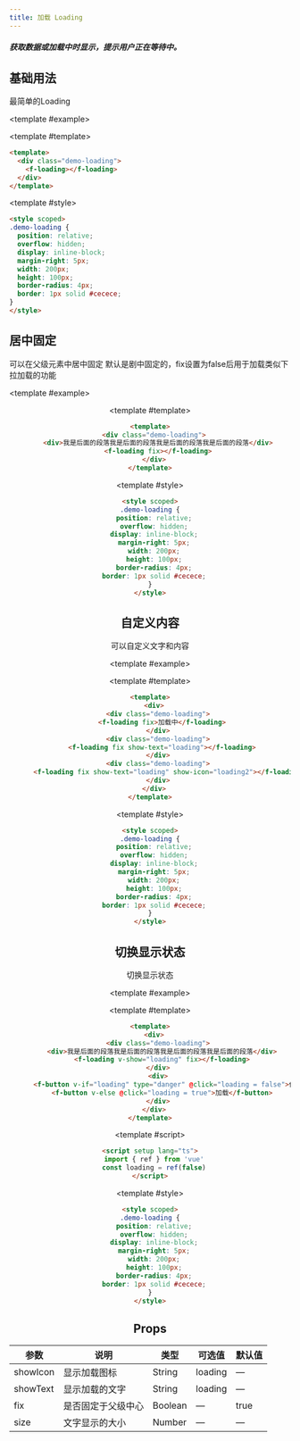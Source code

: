 ```yaml
---
title: 加载 Loading
---
```


<script setup>
import Basic from './demo/Loading/Basic.vue'
import Center from './demo/Loading/Center.vue'
import Custom from './demo/Loading/Custom.vue'
import Ctrl from './demo/Loading/Ctrl.vue'
</script>

##### 获取数据或加载中时显示，提示用户正在等待中。

<card>

## 基础用法

最简单的Loading

<template #example>

  <Basic/>
  
</template>

<template #template>

```html
<template>
  <div class="demo-loading">
    <f-loading></f-loading>
  </div>
</template>
```

</template>

<template #style>

```html
<style scoped>
.demo-loading {
  position: relative;
  overflow: hidden;
  display: inline-block;
  margin-right: 5px;
  width: 200px;
  height: 100px;
  border-radius: 4px;
  border: 1px solid #cecece;
}
</style>
```

</template>

</card>

<card>

## 居中固定

可以在父级元素中居中固定 默认是剧中固定的，fix设置为false后用于加载类似下拉加载的功能

<template #example>

  <Center/>
  
</template>

<template #template>

```html
<template>
  <div class="demo-loading">
    <div>我是后面的段落我是后面的段落我是后面的段落我是后面的段落</div>
    <f-loading fix></f-loading>
  </div>
</template>
```

</template>

<template #style>

```html
<style scoped>
.demo-loading {
  position: relative;
  overflow: hidden;
  display: inline-block;
  margin-right: 5px;
  width: 200px;
  height: 100px;
  border-radius: 4px;
  border: 1px solid #cecece;
}
</style>
```

</template>

</card>

<card>

## 自定义内容

可以自定义文字和内容

<template #example>

  <Custom/>
  
</template>

<template #template>

```html
<template>
  <div>
    <div class="demo-loading">
      <f-loading fix>加载中</f-loading>
    </div>
    <div class="demo-loading">
      <f-loading fix show-text="loading"></f-loading>
    </div>
    <div class="demo-loading">
      <f-loading fix show-text="loading" show-icon="loading2"></f-loading>
    </div>
  </div>
</template>
```

</template>

<template #style>

```html
<style scoped>
.demo-loading {
  position: relative;
  overflow: hidden;
  display: inline-block;
  margin-right: 5px;
  width: 200px;
  height: 100px;
  border-radius: 4px;
  border: 1px solid #cecece;
}
</style>
```

</template>

</card>

<card>

## 切换显示状态

切换显示状态

<template #example>

  <Ctrl/>
  
</template>

<template #template>

```html
<template>
  <div>
    <div class="demo-loading">
      <div>我是后面的段落我是后面的段落我是后面的段落我是后面的段落</div>
      <f-loading v-show="loading" fix></f-loading>
    </div>
    <div>
      <f-button v-if="loading" type="danger" @click="loading = false">停止</f-button>
      <f-button v-else @click="loading = true">加载</f-button>
    </div>
  </div>
</template>
```

</template>

<template #script>

```html
<script setup lang="ts">
  import { ref } from 'vue'
  const loading = ref(false)
</script>
```

</template>

<template #style>

```html
<style scoped>
.demo-loading {
  position: relative;
  overflow: hidden;
  display: inline-block;
  margin-right: 5px;
  width: 200px;
  height: 100px;
  border-radius: 4px;
  border: 1px solid #cecece;
}
</style>
```

</template>

</card>

## Props

| 参数     | 说明               | 类型    | 可选值  | 默认值 |
| -------- | ------------------ | ------- | ------- | ------ |
| showIcon | 显示加载图标       | String  | loading | —      |
| showText | 显示加载的文字     | String  | loading | —      |
| fix      | 是否固定于父级中心 | Boolean | —       | true   |
| size     | 文字显示的大小     | Number  | —       | —      |

